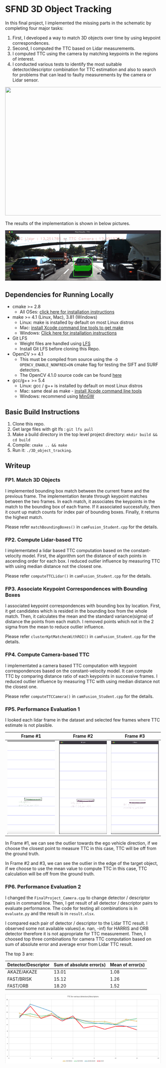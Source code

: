 # SFND 3D Object Tracking

In this final project, I implemented the missing parts in the schematic by completing four major tasks: 
1. First, I developed a way to match 3D objects over time by using keypoint correspondences. 
2. Second, I computed the TTC based on Lidar measurements. 
3. I computed TTC using the camera by matching keypoints in the regions of interest. 
4. I conducted various tests to identify the most suitable detector/descriptor combination for TTC estimation and also to search for problems that can lead to faulty measurements by the camera or Lidar sensor. 

<img src="images/course_code_structure.png" width="779" height="414" />

The results of the implementation is shown in below pictures.

![The result video](images/video_result.gif)

## Dependencies for Running Locally
* cmake >= 2.8
  * All OSes: [click here for installation instructions](https://cmake.org/install/)
* make >= 4.1 (Linux, Mac), 3.81 (Windows)
  * Linux: make is installed by default on most Linux distros
  * Mac: [install Xcode command line tools to get make](https://developer.apple.com/xcode/features/)
  * Windows: [Click here for installation instructions](http://gnuwin32.sourceforge.net/packages/make.htm)
* Git LFS
  * Weight files are handled using [LFS](https://git-lfs.github.com/)
  * Install Git LFS before cloning this Repo.
* OpenCV >= 4.1
  * This must be compiled from source using the `-D OPENCV_ENABLE_NONFREE=ON` cmake flag for testing the SIFT and SURF detectors.
  * The OpenCV 4.1.0 source code can be found [here](https://github.com/opencv/opencv/tree/4.1.0)
* gcc/g++ >= 5.4
  * Linux: gcc / g++ is installed by default on most Linux distros
  * Mac: same deal as make - [install Xcode command line tools](https://developer.apple.com/xcode/features/)
  * Windows: recommend using [MinGW](http://www.mingw.org/)

## Basic Build Instructions

1. Clone this repo.
2. Get large files with git lfs : `git lfs pull`
3. Make a build directory in the top level project directory: `mkdir build && cd build`
4. Compile: `cmake .. && make`
5. Run it: `./3D_object_tracking`.

## Writeup

### FP1. Match 3D Objects

I implemented bounding box match between the current frame and the previous frame.
The implementation iterate through keypoint matches between the two frames.
In each match, it associates the keypoints in the match to the bounding box of each frame.
If it associated successfully, then it count up match counts for index pair of bounding boxes.
Finally, it returns the highest match.

Please refer `matchBoundingBoxes()` in `camFusion_Student.cpp` for the details.


### FP2. Compute Lidar-based TTC

I implementated a lidar based TTC computation based on the constant-velocity model.
First, the algorithm sort the distance of each points in ascending order for each box. 
I reduced outlier influence by measuring TTC with using median distance not the closest one.

Please refer `computeTTCLidar()` in `camFusion_Student.cpp` for the details.


### FP3. Associate Keypoint Correspondences with Bounding Boxes

I associated keypoint correspondences with bounding box by location.
First, it get candidates which is resided in the bounding box from the whole match.
Then, it calculates the mean and the standard variance(sigma) of distance the points from each match.
I removed points which not in the 2 sigma from the mean to reduce outlier influence.

Please refer `clusterKptMatchesWithROI()` in `camFusion_Student.cpp` for the details.

### FP4. Compute Camera-based TTC

I implementated a camera based TTC computation with keypoint correspondences based on the constant-velocity model.
It can compute TTC by comparing distance ratio of each keypoints in successive frames.
I reduced outlier influence by measuring TTC with using median distance not the closest one.

Please refer `computeTTCCamera()` in `camFusion_Student.cpp` for the details.


### FP5. Performance Evaluation 1

I looked each lidar frame in the dataset and selected few frames where TTC estimate is not plasible.

|Frame #1 | Frame #2 | Frame #3|
| --- | --- | --- |
| <img src="images/lidar-difficulties-01.png" width="300" height="300"/> | <img src="images/lidar-difficulties-02.png" width="300" height="300"/>| <img src="images/lidar-difficulties-03.png" width="300" height="300"/>|

In Frame #1, we can see the outlier towards the ego vehicle direction, if we choose the closest point to measure TTC in this case, TTC will be off from the ground truth.

In Frame #2 and #3, we can see the outlier in the edge of the target object, if we choose to use the mean value to compute TTC in this case, TTC calculation will be off from the ground truth.


### FP6. Performance Evaluation 2

I changed the `FinalProject_Camera.cpp` to change detector / descriptor pairs in command line.
Then, I get result of all detector / descriptor pairs to evaluate performance.
The code for testing all combinations is in `evaluate.py` and the result is in `result.xlsx`.

I compared each pair of detector / descriptor to the Lidar TTC result.
I observed some not available values(i.e. nan, -inf) for HARRIS and ORB detector therefore it is not appropriate for TTC measurement.
Then, I choosed top three combinations for camera TTC computation based on sum of absolute error and average error from Lidar TTC result.

The top 3 are:

| Detector/Descriptor | Sum of absolute error(s) | Mean of error(s) |
| --- | --- | --- |
| AKAZE/AKAZE | 13.01 | 1.08 |
| FAST/BRISK | 15.12 | 1.26 |
| FAST/ORB | 18.20 | 1.52 |

![TTC for various detectors/descriptors](images/ttc-measurement.png)